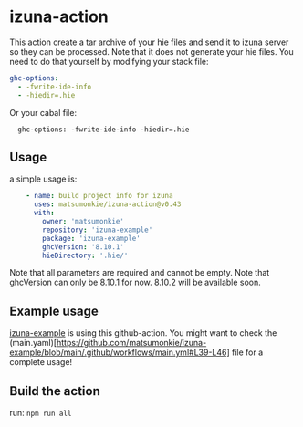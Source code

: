 # izuna-action

This action create a tar archive of your hie files and send it to izuna server so they can be processed.
Note that it does not generate your hie files. You need to do that yourself by modifying your stack file:

```yaml
ghc-options:
  - -fwrite-ide-info
  - -hiedir=.hie
```

Or your cabal file:

```cabal
  ghc-options: -fwrite-ide-info -hiedir=.hie
```

## Usage

a simple usage is:
```yaml
    - name: build project info for izuna
      uses: matsumonkie/izuna-action@v0.43
      with:
        owner: 'matsumonkie'
        repository: 'izuna-example'
        package: 'izuna-example'
        ghcVersion: '8.10.1'
        hieDirectory: '.hie/'
```

Note that all parameters are required and cannot be empty.
Note that ghcVersion can only be 8.10.1 for now. 8.10.2 will be available soon.

## Example usage

[izuna-example]() is using this github-action. You might want to check the (main.yaml)[https://github.com/matsumonkie/izuna-example/blob/main/.github/workflows/main.yml#L39-L46] file for a complete usage!

## Build the action

run: `npm run all`
